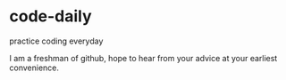 # code-daily
practice coding everyday

I am a freshman of github, hope to hear from your advice at your earliest convenience.
